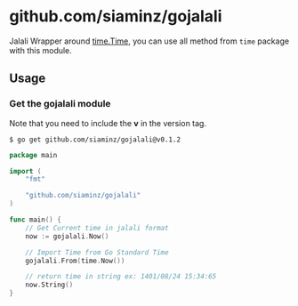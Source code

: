 # github.com/siaminz/gojalali

Jalali Wrapper around [time.Time](https://golang.org/pkg/time), you can use all method from `time` package with this module.

## Usage

### Get the gojalali module

Note that you need to include the **v** in the version tag.

```
$ go get github.com/siaminz/gojalali@v0.1.2
```

```go
package main

import (
    "fmt"

    "github.com/siaminz/gojalali"
)

func main() {
    // Get Current time in jalali format
    now := gojalali.Now()

    // Import Time from Go Standard Time
    gojalali.From(time.Now())

    // return time in string ex: 1401/08/24 15:34:65
    now.String()
}
```
